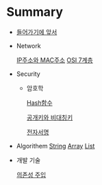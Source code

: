 # Summary

* [들어가기에 앞서](./)
* Network

  [IP주소와 MAC주소](https://github.com/sunrabbit123/TIL/tree/f35c1dcd3c295d492c3895fd89eff46c83899885/docs/Network/IP&MAC.md) [OSI 7계층](https://github.com/sunrabbit123/TIL/tree/f35c1dcd3c295d492c3895fd89eff46c83899885/docs/Network/OSI7계층.md)

* Security
  * 암호학

      [Hash함수](https://github.com/sunrabbit123/TIL/tree/f35c1dcd3c295d492c3895fd89eff46c83899885/docs/Security/Hash.md)

      [공개키와 비대칭키](https://github.com/sunrabbit123/TIL/tree/f35c1dcd3c295d492c3895fd89eff46c83899885/docs/Security/publicKey_privateKey.md)

      [전자서명](https://github.com/sunrabbit123/TIL/tree/f35c1dcd3c295d492c3895fd89eff46c83899885/docs/Security/eledronic_signature.md)
* Algorithem [String](https://github.com/sunrabbit123/TIL/tree/f35c1dcd3c295d492c3895fd89eff46c83899885/docs/Language/Python/Algorithem/String/README.md) [Array](https://github.com/sunrabbit123/TIL/tree/f35c1dcd3c295d492c3895fd89eff46c83899885/docs/Language/Python/Algorithem/Array/README.md) [List](https://github.com/sunrabbit123/TIL/tree/f35c1dcd3c295d492c3895fd89eff46c83899885/docs/Language/Python/ALgorithem/List/README.md)
* 개발 기술

  [의존성 주입](https://github.com/sunrabbit123/TIL/tree/f35c1dcd3c295d492c3895fd89eff46c83899885/docs/Dev_Tech/DI.md)

